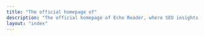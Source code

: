 ```yaml
---
title: "The official homepage of"
description: "The official homepage of Echo Reader, where SEO insights and modular web strategies begin."
layout: "index"
---
```

